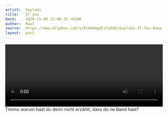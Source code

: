 ```yaml
---
artist:  Gaylads
title:   If you
date:    2020-11-08 12:00:33 +0100
author:  Raul
source:  https://www.dropbox.com/s/ktmd4qqdlstsbk6/Gaylads-If-You-Knew-Studio-1-UK.mp4?dl=1
layout:  post
---
```

<div class="video-container ">
    <video width="100%" height="200" controls>
    <source src="{{ page.source }}" type="video/mp4">
    Your browser does not support the video tag.
    </video>
</div>

<div class="post-content-message"> 
Timmo warum hast du denn nicht erzählt, dass du ne Band hast?
</div>
